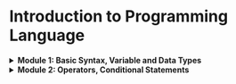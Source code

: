 # Introduction to Programming Language

<details>
<summary> <b> Module 1: Basic Syntax, Variable and Data Types </b> </summary>

We will be start our programming journey with C programming language.

- In 1972, Dennis Ritchie at Bell Labs developed C programming language. 

### What is header file?
A header file is like a calculator through which we can calculate anything. In C programming language, we can use header file to use any function.

<details>
<summary>First C Program</summary>

```c
#include <stdio.h>

int main() {
    printf("Hello World");
    return 0;
}
```
</details>

- Run Windows PowerShell Terminal

```terminal
gcc 01_Hello_World.c -o 01_Hello_World
./01_Hello_World
```

- Output

```terminal
Hello World
```

stdio.h -> standard input output header file
std -> standard
io -> input output

<details>
<summary> Two types of function in C programming language </summary>

```
1. User defined function
2. Library function
```

| main function         | printf function                     |
| --------------------- | ----------------------------------- |
| User defined function | Library function/ built in function |

</details>

In C programming language, we can use printf function to print anything on the screen.

```c
    printf("Hello World");
```

<details>

<summary>  How to comment in C programming language? </summary>

```c
    // This is a single line comment
    /* This is a multi line comment */
```

</details>

<details>
<summary> Now we will learn about some special characters in C programming language. </summary>

```
/n -> new line
/t -> tab
\\ -> backslash
\" -> double quote
\' -> single quote
```

```c
    printf("Hello World\n");
    printf("Hello\tWorld\n");
    printf("Hello\\World\n");
    printf("Hello\"World\n");
    printf("Hello\'World\n");
```
Output:
```terminal
Hello World
Hello   World
Hello\World
Hello"World
Hello'World
```

</details>

Also we cannot print percentage sign using printf function. To print percentage sign, we have to use double percentage sign.

```c
    printf("Hello %% World");
```

<details>
<summary>Variables and Data Types </summary>

### What is variable?

- Variable is a container which can store data.

### What is data type?

- Data type is a type of data which can be stored in a variable.

Now we will learn about some data types in C programming language.

| Data Type | Size (in bytes) | Format Specifier | Example |
| --------- | --------------- | ---------------- | ------- |
| int       | 4               | %d               | 10      |
| float     | 4               | %f               | 10.5    |
| char      | 1               | %c               | 'A'     |

Now we will learn about bool data type. To use bool data type, we have to use stdbool.h header file.

```c
#include <stdio.h>
#include <stdbool.h>

int main() {
    bool x = true;
    printf("%d", x);
    return 0;
}
```

Output:
```terminal
1
```

Here are some rules to declare a variable in C programming language.

1. Variable names must begin with a letter or underscore.

:white_check_mark: ridoy
:white_check_mark: _ridoy
:x: 123ridoy
:x: @ridoy

2. Variable name must contain letter, digits or underscore.

:white_check_mark: ridoy123
:white_check_mark: ridoy_123
:x: ridoy 123
:x: ridoy,programmer

3. Keywords cannot be used as variable name.

:x: int
:x: float
:x: char

 
<b> [ Look carefully ] </b>

```c
#include<stdio.h>
int main()
{
    int radius = 10, height = 20;
    float pi = 3.1416;
    char name = 'A';
    char test = 'Hello World';
    printf("Radius = %d\n", radius);
    printf("Height = %d\n", height);
    printf("Pi = %f\n", pi);
    printf("Pi = %.2f\n", pi);
    printf("Pi = %.4f\n", pi);
    printf("Pi = %.6f\n", pi);
    printf("Name = %c\n", name);
    printf("Test = %c\n", test);
    return 0;
}
```

Output:

```terminal
Radius = 10
Height = 20
Pi = 3.141600
Pi = 3.14
Pi = 3.1416
Pi = 3.141600
Name = A
Test = d
```
</details>

<details>
<summary> How to take input in C programming language? </summary>

```c
#include <stdio.h>
int main() 
{
    int x;
    float y, z;
    scanf("%d", &x); //single input
    scanf("%f %f", &y, &z); //multiple input
    printf("%d", x); //single output 
    printf("%f %f", y, z); //multiple output
    return 0;
}
```

scanf function is used to take input in C programming language. 
- &x is used to take input in x variable.
- & is called address of operator.
- &x means address of x variable.
- %d is used to take integer input.

Problem: Your math mark is 80% and physics mark is 90%. Now you have to calculate the average of your math and physics mark. Print the average mark on the screen. Also show individual mark on the screen with percentage sign.

- Method 1:

```c
#include <stdio.h>
int main() 
{
    float math, physics, average;
    scanf("%f%% %f%%", &math, &physics);
    average = (math + physics) / 2;
    printf("Math = %.2f%%\nPhysics = %.2f%%\nAverage = %.2f%%\n", math, physics, average);
    return 0;
}
```

- Method 2:

```c
#include <stdio.h>
int main() 
{
    float math, physics, average;
    char percentage = '%';
    scanf("%f%c %f%c", &math, &percentage, &physics, &percentage);
    average = (math + physics) / 2;
    printf("Math = %.2f%c\nPhysics = %.2f%c\nAverage = %.2f%c\n", math, percentage, physics, percentage, average, percentage);
    return 0;
}
```

</details>

<details>
<summary> Data Types Limitations in C programming language </summary>

1 gb = 1024 mb
1 mb = 1024 kb
1 kb = 1024 byte
1 byte = 8 bits
1 bit = 0 or 1

| Data Type | Size (in bytes) | Format Specifier | Data Limitation |
| --------- | --------------- | ---------------- | --------------- |
| int       | 4               | %d               | -2147483648 to 2147483647 |
| float     | 4               | %f               | 6 decimal places |
| char      | 1               | %c               | 1 character |
| bool      | 1               | %d               | 0 or 1 |
| long long | 8               | %lld             | -9223372036854775808 to 9223372036854775807 |
| double    | 8               | %lf              | 15 decimal places |

```math
2^n - 1
```
We can use this formula to calculate the data limitation of any data type.

int 4 byte = 32 bits

```math
(2^32) - 1 = 4294967295
4294967295 / 2 = 2147483647
```

- Others way to find the data limitation without using formula.

```c
#include <stdio.h>
#include <limits.h>
#include <float.h>

int main() {
    printf("int = %d to %d\n", INT_MIN, INT_MAX);
    printf("float = %f to %f\n", FLT_MIN, FLT_MAX);
    return 0;
}
```
</details>
</details>


<details>
<summary> <b> Module 2: Operators, Conditional Statements </b> </summary>

<details>
<summary> Operators </summary>

### What is operator?

- Operator is a symbol which is used to perform some operations.

### Types of operators

1. Arithmetic operator
2. Relational operator
3. Logical operator

4. Assignment operator
5. Bitwise operator
6. Increment and decrement operator

### Arithmetic operator

| Operator | Description | Example |
| -------- | ----------- | ------- |
| +        | Addition    | 10 + 5 = 15 |
| -        | Subtraction | 10 - 5 = 5 |
| *        | Multiplication | 10 * 5 = 50 |
| /        | Division | 10 / 5 = 2 |
| %        | Modulus | 10 % 5 = 0 |


### Relational operator

| Operator | Description | Example | Explanation |
| -------- | ----------- | ------- | ----------- |
| ==       | Equal to    | 10 == 5 = false | 10 == 5 means 10 is equal to 5 = false |
| !=       | Not equal to | 10 != 5 = true | 10 != 5 means 10 is not equal to 5 = true |
| >        | Greater than | 10 > 5 = true | 10 > 5 means 10 is greater than 5 = true |
| <        | Less than | 10 < 5 = false | 10 < 5 means 10 is less than 5 = false |
| >=       | Greater than or equal to | 10 >= 5 = true | 10 >= 5 means 10 > 5 or 10 == 5 = true |
| <=       | Less than or equal to | 10 <= 5 = false | 10 <= 5 means 10 < 5 or 10 == 5 = false |

### Logical operator

| Operator | Description | Example |
| -------- | ----------- | ------- |
| &&       | Logical AND | (a>b) && (a>c) |
| \|\|     | Logical OR | (a>b) \|\| (a>c) |
| !        | Logical NOT | !(a>b) |

</details>

<details>
<summary> Conditional Statements </summary>

### What is conditional statement?

- Conditional statement is a statement which is used to perform some operations based on some conditions.

- If Else Statement Syntax:

```c
if(condition) {
    // code
}
else {
    // code
}
```

If Else if Statement Syntax:

```c
if(condition) {
    // code
}
else if(condition) {
    // code
}
else {
    // code
}
```
</details>

<details>
<summary> Nested If Else Statement </summary>

- Nested If Else means If Else inside If Else.

```c
if(condition) {
    if(condition) {
        // code
    }
    else {
        // code
    }
}
else {
    if(condition) {
        // code
    }
    else {
        // code
    }
}
```
</details>
</details>